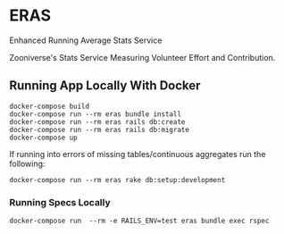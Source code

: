 # ERAS
Enhanced Running Average Stats Service

Zooniverse's Stats Service Measuring Volunteer Effort and Contribution.

## Running App Locally With Docker
```
docker-compose build
docker-compose run --rm eras bundle install
docker-compose run --rm eras rails db:create
docker-compose run --rm eras rails db:migrate
docker-compose up
```

If running into errors of missing tables/continuous aggregates run the following:
```
docker-compose run --rm eras rake db:setup:development
```

### Running Specs Locally
```
docker-compose run  --rm -e RAILS_ENV=test eras bundle exec rspec
```
